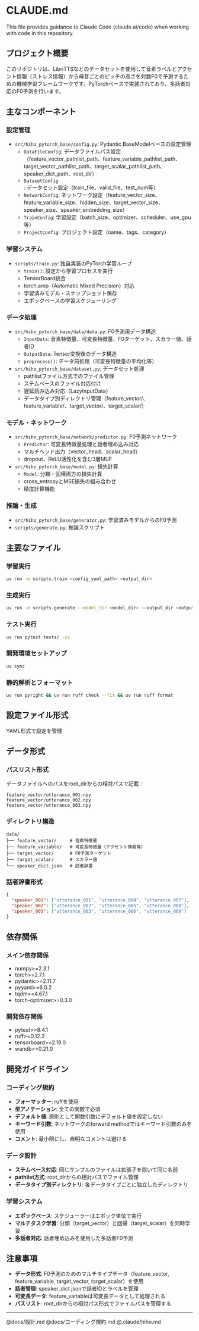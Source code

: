 # CLAUDE.md

This file provides guidance to Claude Code (claude.ai/code) when working with code in this repository.

## プロジェクト概要

このリポジトリは、LibriTTSなどのデータセットを使用して音素ラベルとアクセント情報（ストレス情報）から母音ごとのピッチの高さを対数F0で予測するための機械学習フレームワークです。PyTorchベースで実装されており、多話者対応のF0予測を行います。

## 主なコンポーネント

### 設定管理
- `src/hiho_pytorch_base/config.py`: Pydantic BaseModelベースの設定管理
  - `DataFileConfig`: データファイルパス設定（feature_vector_pathlist_path、feature_variable_pathlist_path、target_vector_pathlist_path、target_scalar_pathlist_path、speaker_dict_path、root_dir）
  - `DatasetConfig`: データセット設定（train_file、valid_file、test_num等）
  - `NetworkConfig`: ネットワーク設定（feature_vector_size、feature_variable_size、hidden_size、target_vector_size、speaker_size、speaker_embedding_size）
  - `TrainConfig`: 学習設定（batch_size、optimizer、scheduler、use_gpu等）
  - `ProjectConfig`: プロジェクト設定（name、tags、category）

### 学習システム
- `scripts/train.py`: 独自実装のPyTorch学習ループ
  - `train()`: 設定から学習プロセスを実行
  - TensorBoard統合
  - torch.amp（Automatic Mixed Precision）対応
  - 学習済みモデル・スナップショット保存
  - エポックベースの学習スケジューリング

### データ処理
- `src/hiho_pytorch_base/data/data.py`: F0予測用データ構造
  - `InputData`: 音素特徴量、可変長特徴量、F0ターゲット、スカラー値、話者ID
  - `OutputData`: Tensor変換後のデータ構造
  - `preprocess()`: データ前処理（可変長特徴量の平均化等）
- `src/hiho_pytorch_base/dataset.py`: データセット処理
  - pathlistファイル方式でのファイル管理
  - ステムベースのファイル対応付け
  - 遅延読み込み対応（LazyInputData）
  - データタイプ別ディレクトリ管理（feature_vector/、feature_variable/、target_vector/、target_scalar/）

### モデル・ネットワーク
- `src/hiho_pytorch_base/network/predictor.py`: F0予測ネットワーク
  - `Predictor`: 可変長特徴量処理と話者埋め込み対応
  - マルチヘッド出力（vector_head、scalar_head）
  - dropout、ReLU活性化を含む3層MLP
- `src/hiho_pytorch_base/model.py`: 損失計算
  - `Model`: 分類・回帰両方の損失計算
  - cross_entropyとMSE損失の組み合わせ
  - 精度計算機能

### 推論・生成
- `src/hiho_pytorch_base/generator.py`: 学習済みモデルからのF0予測
- `scripts/generate.py`: 推論スクリプト

## 主要なファイル

### 学習実行
```bash
uv run -m scripts.train <config_yaml_path> <output_dir>
```

### 生成実行
```bash
uv run -m scripts.generate --model_dir <model_dir> --output_dir <output_dir> [--use_gpu]
```

### テスト実行
```bash
uv run pytest tests/ -sv
```

### 開発環境セットアップ
```bash
uv sync
```

### 静的解析とフォーマット
```bash
uv run pyright && uv run ruff check --fix && uv run ruff format
```

## 設定ファイル形式

YAML形式で設定を管理

## データ形式

### パスリスト形式
データファイルへのパスをroot_dirからの相対パスで記載：
```
feature_vector/utterance_001.npy
feature_vector/utterance_002.npy
feature_vector/utterance_003.npy
```

### ディレクトリ構造
```
data/
├── feature_vector/     # 音素特徴量
├── feature_variable/   # 可変長特徴量（アクセント情報等）
├── target_vector/      # F0予測ターゲット
├── target_scalar/      # スカラー値
└── speaker_dict.json   # 話者辞書
```

### 話者辞書形式
```json
{
  "speaker_001": ["utterance_001", "utterance_004", "utterance_007"],
  "speaker_002": ["utterance_002", "utterance_005", "utterance_008"],
  "speaker_003": ["utterance_003", "utterance_006", "utterance_009"]
}
```

## 依存関係

### メイン依存関係
- numpy>=2.3.1
- torch>=2.7.1
- pydantic>=2.11.7
- pyyaml>=6.0.2
- tqdm>=4.67.1
- torch-optimizer>=0.3.0

### 開発依存関係
- pytest>=8.4.1
- ruff>=0.12.2
- tensorboard>=2.19.0
- wandb>=0.21.0

## 開発ガイドライン

### コーディング規約
- **フォーマッター**: ruffを使用
- **型アノテーション**: 全ての関数で必須
- **デフォルト値**: 原則として関数引数にデフォルト値を設定しない
- **キーワード引数**: ネットワークのforward methodではキーワード引数のみを使用
- **コメント**: 最小限にし、自明なコメントは避ける

### データ設計
- **ステムベース対応**: 同じサンプルのファイルは拡張子を除いて同じ名前
- **pathlist方式**: root_dirからの相対パスでファイル管理
- **データタイプ別ディレクトリ**: 各データタイプごとに独立したディレクトリ

### 学習システム
- **エポックベース**: スケジューラーはエポック単位で実行
- **マルチタスク学習**: 分類（target_vector）と回帰（target_scalar）を同時学習
- **多話者対応**: 話者埋め込みを使用した多話者F0予測

## 注意事項

- **データ形式**: F0予測のためのマルチタイプデータ（feature_vector, feature_variable, target_vector, target_scalar）を使用
- **話者管理**: speaker_dict.jsonで話者IDとラベルを管理
- **可変長データ**: feature_variableは可変長データとして処理される
- **パスリスト**: root_dirからの相対パス形式でファイルパスを管理する

---

@docs/設計.md
@docs/コーディング規約.md
@.claude/hiho.md
